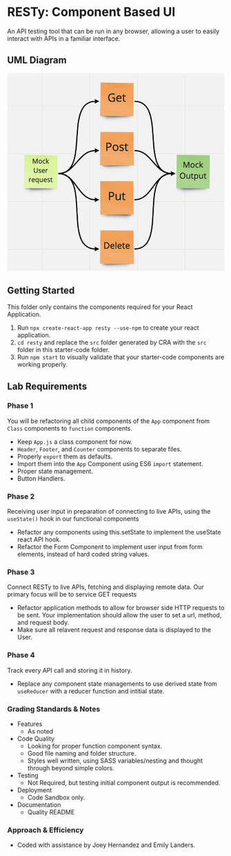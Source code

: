 # RESTy: Component Based UI
An API testing tool that can be run in any browser, allowing a user to easily interact with APIs in a familiar interface.

## UML Diagram
![Resty Uml](./img/resty-uml.png)

## Getting Started

This folder only contains the components required for your React Application.

1. Run `npx create-react-app resty --use-npm` to create your react application.
1. `cd resty` and replace the `src` folder generated by CRA with the `src` folder in this starter-code folder.
1. Run `npm start` to visually validate that your starter-code components are working properly.

## Lab Requirements
### Phase 1
You will be refactoring all child components of the `App` component from `Class` components to `function` components.

- Keep `App.js` a class component for now.
- `Header`, `Footer`, and `Counter` components to separate files.
- Properly `export` them as defaults.
- Import them into the `App` Component using ES6 `import` statement.
- Proper state management.
- Button Handlers.

### Phase 2
Receiving user input in preparation of connecting to live APIs, using the `useState()` hook in our functional components

- Refactor any components using this.setState to implement the useState react API hook.
- Refactor the Form Component to implement user input from form elements, instead of hard coded string values.

### Phase 3
Connect RESTy to live APIs, fetching and displaying remote data. Our primary focus will be to service GET requests

- Refactor application methods to allow for browser side HTTP requests to be sent.
Your implementation should allow the user to set a url, method, and request body.
- Make sure all relavent request and response data is displayed to the User.

### Phase 4
Track every API call and storing it in history.

- Replace any component state managements to use derived state from `useReducer` with a reducer function and intitial state.

### Grading Standards & Notes

- Features
  - As noted
- Code Quality
  - Looking for proper function component syntax.
  - Good file naming and folder structure.
  - Styles well written, using SASS variables/nesting and thought through beyond simple colors.
- Testing
  - Not Required, but testing initial component output is recommended.
- Deployment
  - Code Sandbox only.
- Documentation
  - Quality README

### Approach & Efficiency

- Coded with assistance by Joey Hernandez and Emily Landers.